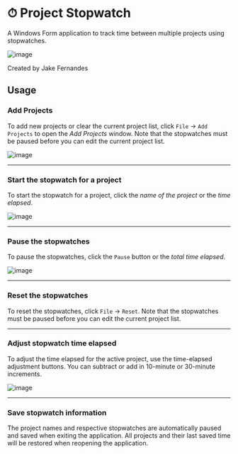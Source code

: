 # ⏱ Project Stopwatch
A Windows Form application to track time between multiple projects using stopwatches.

![image](https://user-images.githubusercontent.com/46454692/188289516-54933599-6438-409c-afdf-c113e66d0eca.png)

Created by Jake Fernandes


## Usage

### Add Projects
To add new projects or clear the current project list, click `File` -> `Add Projects` to open the _Add Projects_ window. Note that the stopwatches must be paused before you can edit the current project list.

![image](https://user-images.githubusercontent.com/46454692/188289549-ec167001-590f-41a4-af8c-23b727aada92.png)

----

### Start the stopwatch for a project
To start the stopwatch for a project, click the _name of the project_ or the _time elapsed_.

![image](https://user-images.githubusercontent.com/46454692/188289627-c65de601-11ce-4856-8e1e-c70db0a844ad.png)

----

### Pause the stopwatches
To pause the stopwatches, click the `Pause` button or the _total time elapsed_.

![image](https://user-images.githubusercontent.com/46454692/188289653-7194d8f7-a78e-4385-8c81-5d96f8b27f6c.png)

----

### Reset the stopwatches
To reset the stopwatches, click `File` -> `Reset`. Note that the stopwatches must be paused before you can edit the current project list.

----

### Adjust stopwatch time elapsed
To adjust the time elapsed for the active project, use the time-elapsed adjustment buttons. You can subtract or add in 10-minute or 30-minute increments.

![image](https://user-images.githubusercontent.com/46454692/188289733-aaf535e3-29eb-4075-9f8e-1a16e33bd983.png)

----

### Save stopwatch information
The project names and respective stopwatches are automatically paused and saved when exiting the application. All projects and their last saved time will be restored when reopening the application.
